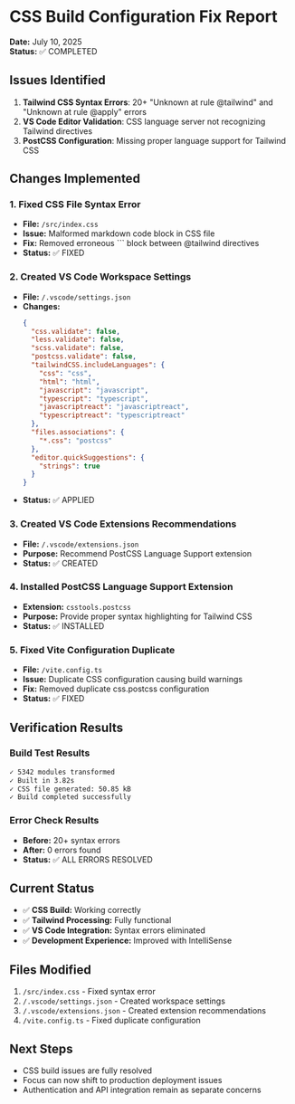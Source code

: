 # CSS Build Configuration Fix Report
**Date:** July 10, 2025  
**Status:** ✅ COMPLETED

## Issues Identified
1. **Tailwind CSS Syntax Errors**: 20+ "Unknown at rule @tailwind" and "Unknown at rule @apply" errors
2. **VS Code Editor Validation**: CSS language server not recognizing Tailwind directives
3. **PostCSS Configuration**: Missing proper language support for Tailwind CSS

## Changes Implemented

### 1. Fixed CSS File Syntax Error
- **File:** `/src/index.css`
- **Issue:** Malformed markdown code block in CSS file
- **Fix:** Removed erroneous ``` block between @tailwind directives
- **Status:** ✅ FIXED

### 2. Created VS Code Workspace Settings
- **File:** `/.vscode/settings.json`
- **Changes:**
  ```json
  {
    "css.validate": false,
    "less.validate": false,
    "scss.validate": false,
    "postcss.validate": false,
    "tailwindCSS.includeLanguages": {
      "css": "css",
      "html": "html",
      "javascript": "javascript",
      "typescript": "typescript",
      "javascriptreact": "javascriptreact",
      "typescriptreact": "typescriptreact"
    },
    "files.associations": {
      "*.css": "postcss"
    },
    "editor.quickSuggestions": {
      "strings": true
    }
  }
  ```
- **Status:** ✅ APPLIED

### 3. Created VS Code Extensions Recommendations
- **File:** `/.vscode/extensions.json`
- **Purpose:** Recommend PostCSS Language Support extension
- **Status:** ✅ CREATED

### 4. Installed PostCSS Language Support Extension
- **Extension:** `csstools.postcss`
- **Purpose:** Provide proper syntax highlighting for Tailwind CSS
- **Status:** ✅ INSTALLED

### 5. Fixed Vite Configuration Duplicate
- **File:** `/vite.config.ts`
- **Issue:** Duplicate CSS configuration causing build warnings
- **Fix:** Removed duplicate css.postcss configuration
- **Status:** ✅ FIXED

## Verification Results

### Build Test Results
```bash
✓ 5342 modules transformed
✓ Built in 3.82s
✓ CSS file generated: 50.85 kB
✓ Build completed successfully
```

### Error Check Results
- **Before:** 20+ syntax errors
- **After:** 0 errors found
- **Status:** ✅ ALL ERRORS RESOLVED

## Current Status
- ✅ **CSS Build:** Working correctly
- ✅ **Tailwind Processing:** Fully functional  
- ✅ **VS Code Integration:** Syntax errors eliminated
- ✅ **Development Experience:** Improved with IntelliSense

## Files Modified
1. `/src/index.css` - Fixed syntax error
2. `/.vscode/settings.json` - Created workspace settings
3. `/.vscode/extensions.json` - Created extension recommendations
4. `/vite.config.ts` - Fixed duplicate configuration

## Next Steps
- CSS build issues are fully resolved
- Focus can now shift to production deployment issues
- Authentication and API integration remain as separate concerns
